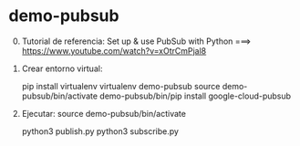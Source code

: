 # demo-pubsub

0. Tutorial de referencia:
    Set up & use PubSub with Python ===>  https://www.youtube.com/watch?v=xOtrCmPjal8

1. Crear entorno virtual:

    pip install virtualenv
    virtualenv demo-pubsub 
    source demo-pubsub/bin/activate
    demo-pubsub/bin/pip install google-cloud-pubsub

2. Ejecutar:
    source demo-pubsub/bin/activate

    python3 publish.py
    python3 subscribe.py